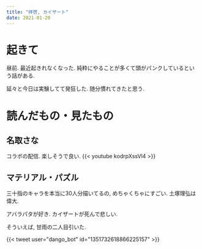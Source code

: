 ```yaml
---
title: "拝啓, カイザート"
date: 2021-01-20
---
```


# 起きて
昼前. 最近起きれなくなった. 純粋にやることが多くて頭がパンクしているという話がある.

延々と今日は実験してて発狂した. 随分慣れてきたと思う.

# 読んだもの・見たもの
## 名取さな
コラボの配信. 楽しそうで良い.
{{< youtube kodrpXssVl4 >}}

## マテリアル・パズル
三十指のキャラを本当に30人分描いてるの, めちゃくちゃにすごい. 土塚理弘は偉大.

アバラパタが好き. カイザートが死んで悲しい.

そういえば, 甘雨の二人目引いた.

{{< tweet user="dango_bot" id="1351732618866225157" >}}